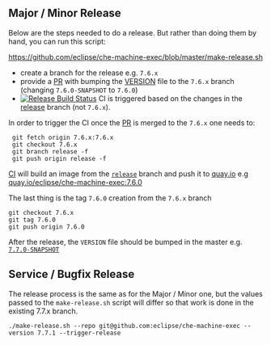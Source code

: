 ## Major / Minor Release

Below are the steps needed to do a release. But rather than doing them by hand, you can run this script:

https://github.com/eclipse/che-machine-exec/blob/master/make-release.sh

- create a branch for the release e.g. `7.6.x`
- provide a [PR](https://github.com/eclipse/che-machine-exec/pull/66) with bumping the [VERSION](https://github.com/eclipse/che-machine-exec/blob/master/VERSION) file to the `7.6.x` branch (changing `7.6.0-SNAPSHOT` to `7.6.0`)
- [![Release Build Status](https://ci.centos.org/buildStatus/icon?subject=release&job=devtools-che-machine-exec-release/)](https://ci.centos.org/job/devtools-che-machine-exec-release/) CI is triggered based on the changes in the [release](https://github.com/eclipse/che-machine-exec/tree/release) branch (not `7.6.x`).

In order to trigger the CI once the [PR](https://github.com/eclipse/che-machine-exec/pull/66) is merged to the `7.6.x` one needs to:

```
 git fetch origin 7.6.x:7.6.x
 git checkout 7.6.x
 git branch release -f 
 git push origin release -f
```

[CI](https://ci.centos.org/job/devtools-che-machine-exec-release/) will build an image from the [`release`](https://github.com/eclipse/che-machine-exec/tree/release) branch and push it to [quay.io](https://quay.io/organization/eclipse) e.g [quay.io/eclipse/che-machine-exec:7.6.0](https://quay.io/repository/eclipse/che-machine-exec?tab=tags&tag=7.6.0)

The last thing is the tag `7.6.0` creation from the `7.6.x` branch

```
git checkout 7.6.x
git tag 7.6.0
git push origin 7.6.0
```

After the release, the `VERSION` file should be bumped in the master e.g. [`7.7.0-SNAPSHOT`](https://github.com/eclipse/che-machine-exec/pull/67)

## Service / Bugfix  Release

The release process is the same as for the Major / Minor one, but the values passed to the `make-release.sh` script will differ so that work is done in the existing 7.7.x branch.

```
./make-release.sh --repo git@github.com:eclipse/che-machine-exec --version 7.7.1 --trigger-release
```

